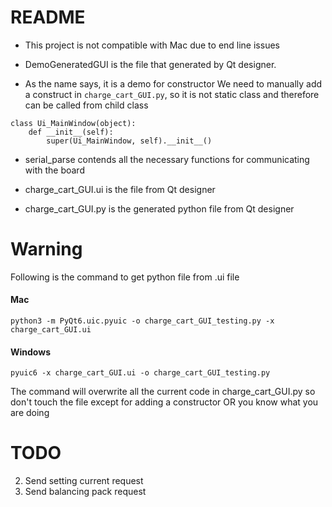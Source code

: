 # README #
* This project is not compatible with Mac due to end line issues
* DemoGeneratedGUI is the file that generated by Qt designer. 

* As the name says, it is a demo for constructor 
We need to manually add a construct in `charge_cart_GUI.py`, so it is not static class and therefore can be called from child class

```    
class Ui_MainWindow(object):
    def __init__(self):
        super(Ui_MainWindow, self).__init__()
```

* serial_parse contends all the necessary functions for communicating with the board

* charge_cart_GUI.ui is the file from Qt designer

* charge_cart_GUI.py is the generated python file from Qt designer


# Warning
Following is the command to get python file from .ui file

#### Mac
`python3 -m PyQt6.uic.pyuic -o charge_cart_GUI_testing.py -x charge_cart_GUI.ui`

#### Windows
`pyuic6 -x charge_cart_GUI.ui -o charge_cart_GUI_testing.py`

The command will overwrite all the current code in charge_cart_GUI.py 
so don't touch the file except for adding a constructor
OR you know what you are doing
 

# TODO
 2. Send setting current request
 3. Send balancing pack request
